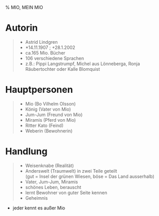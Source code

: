 % MIO, MEIN MIO
# Autorin
>- Astrid Lindgren
>- *14.11.1907 ; +28.1.2002
>- ca.165 Mio. Bücher
>- 106 verschiedene Sprachen
>- z.B.: Pippi Langstrumpf, Michel aus Lönneberga, Ronja Räubertochter oder Kalle Blomquist

# Hauptpersonen
>- Mio (Bo Vilhelm Olsson)
>- König (Vater von Mio)
>- Jum-Jum (Freund von Mio)
>- Miramis (Pferd von Mio)
>- Ritter Kato (Feind)
>- Weberin (Bewohnerin)

# Handlung
>- Weisenknabe (Realität)
>- Anderswelt (Traumwelt) in zwei Teile geteilt  
 (gut = Insel der grünen Wiesen, böse = Das Land ausserhalb)
>- Vater, Jum-Jum, Miramis
>- schönes Leben, berauscht
>- lernt Bewohner von guter Seite kennen
>- Geheimnis
- jeder kennt es außer Mio 


